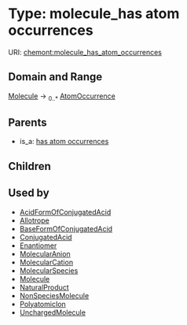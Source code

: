 
# Type: molecule_has atom occurrences




URI: [chemont:molecule_has_atom_occurrences](https://w3id.org/chemont/molecule_has_atom_occurrences)


## Domain and Range

[Molecule](Molecule.md) ->  <sub>0..*</sub> [AtomOccurrence](AtomOccurrence.md)

## Parents

 *  is_a: [has atom occurrences](has_atom_occurrences.md)

## Children


## Used by

 * [AcidFormOfConjugatedAcid](AcidFormOfConjugatedAcid.md)
 * [Allotrope](Allotrope.md)
 * [BaseFormOfConjugatedAcid](BaseFormOfConjugatedAcid.md)
 * [ConjugatedAcid](ConjugatedAcid.md)
 * [Enantiomer](Enantiomer.md)
 * [MolecularAnion](MolecularAnion.md)
 * [MolecularCation](MolecularCation.md)
 * [MolecularSpecies](MolecularSpecies.md)
 * [Molecule](Molecule.md)
 * [NaturalProduct](NaturalProduct.md)
 * [NonSpeciesMolecule](NonSpeciesMolecule.md)
 * [PolyatomicIon](PolyatomicIon.md)
 * [UnchargedMolecule](UnchargedMolecule.md)
